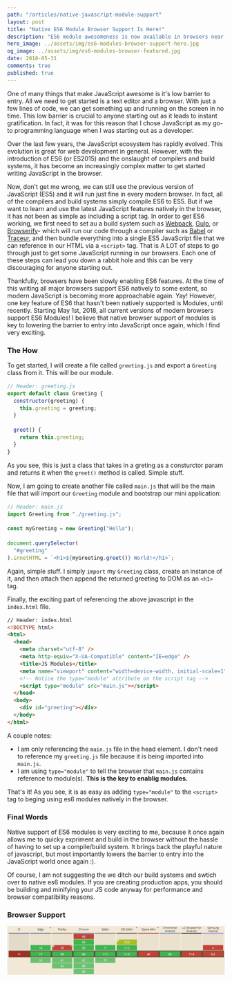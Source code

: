 ```yaml
---
path: "/articles/native-javascript-module-support"
layout: post
title: "Native ES6 Module Browser Support Is Here!"
description: "ES6 module awesomeness is now available in browsers near you."
hero_image: ../assets/img/es6-modules-browser-support-hero.jpg
og_image: ../assets/img/es6-modules-browser-featured.jpg
date: 2018-05-31
comments: true
published: true
---
```


One of many things that make JavaScript awesome is it's low barrier to entry. All we need to get started is a text editor and a browser. With just a few lines of code, we can get something up and running on the screen in no time. This low barrier is crucial to anyone starting out as it leads to instant gratification. In fact, it was for this reason that I chose JavaScript as my go-to programming language when I was starting out as a developer.

Over the last few years, the JavaScript ecosystem has rapidly evolved. This evolution is great for web development in general. However, with the introduction of ES6 (or ES2015) and the onslaught of compilers and build systems, it has become an increasingly complex matter to get started writing JavaScript in the browser.

Now, don't get me wrong, we can still use the previous version of JavaScript (ES5) and it will run just fine in every modern browser. In fact, all of the compilers and build systems simply compile ES6 to ES5. But if we want to learn and use the latest JavaScript features natively in the browser, it has not been as simple as including a script tag. In order to get ES6 working, we first need to set au a build system such as [Webpack](https://webpack.js.org/), [Gulp](https://gulpjs.com/), or [Browserify](http://browserify.org/)- which will run our code through a compiler such as [Babel](https://babeljs.io/) or [Traceur](https://github.com/google/traceur-compiler), and then bundle everything into a single ES5 JavaScript file that we can reference in our HTML via a `<script>` tag. That is A LOT of steps to go through just to get some JavaScript running in our browsers. Each one of these steps can lead you down a rabbit hole and this can be very discouraging for anyone starting out.

Thankfully, browsers have been slowly enabling ES6 features. At the time of this writing all major browsers support ES6 natively to some extent, so modern JavaScript is becoming more approachable again. Yay! However, one key feature of ES6 that hasn't been natively supported is Modules, until recently. Starting May 1st, 2018, all current versions of modern browsers support ES6 Modules! I believe that native browser support of modules is key to lowering the barrier to entry into JavaScript once again, which I find very exciting.

### The How

To get started, I will create a file called `greeting.js` and export a `Greeting` class from it. This will be our module.



```javascript
// Header: greeting.js
export default class Greeting {
  constructor(greeting) {
    this.greeting = greeting;
  }

  greet() {
    return this.greeting;
  }
}
```

As you see, this is just a class that takes in a greting as a consturctor param and returns it when the `greet()` method is called. Simple stuff.

Now, I am going to create another file called `main.js` that will be the main file that will import our `Greeting` module and bootstrap our mini application:


```javascript
// Header: main.js
import Greeting from "./greeting.js";

const myGreeting = new Greeting("Hello");

document.querySelector(
  "#greeting"
).innetHTML = `<h1>${myGreeting.greet()} World!</h1>`;
```

Again, simple stuff. I simply `import` my `Greeting` class, create an instance of it, and then attach then append the returned greeting to DOM as an `<h1>` tag.

Finally, the exciting part of referencing the above javascript in the `index.html` file.


```html
// Header: index.html
<!DOCTYPE html>
<html>
  <head>
    <meta charset="utf-8" />
    <meta http-equiv="X-UA-Compatible" content="IE=edge" />
    <title>JS Modules</title>
    <meta name="viewport" content="width=device-width, initial-scale=1" />
    <!-- Notice the type="module" attribute on the script tag -->
    <script type="module" src="main.js"></script>
  </head>
  <body>
    <div id="greeting"></div>
  </body>
</html>
```

A couple notes:

- I am only referencing the `main.js` file in the head element. I don't need to reference my `greeting.js` file because it is being imported into `main.js`.
- I am using `type="module"` to tell the browser that `main.js` contains reference to module(s). **This is the key to enablig modules.**

That's it! As you see, it is as easy as adding `type="module"` to the `<script>` tag to beging using es6 modules natively in the browser.

### Final Words

Native support of ES6 modules is very exciting to me, because it once again allows me to quicky expriment and build in the browser without the hassle of having to set up a compile/build system. It brings back the playful nature of javascript, but most importantly lowers the barrier to entry into the JavaScript world once again :).

Of course, I am not suggesting the we ditch our build systems and swtich over to native es6 modules. If you are creating production apps, you should be building and minifying your JS code anyway for performance and browser compatibility reasons.

### Browser Support

![ES6 Modules Browser Support](../assets/img/es6-modules-browser-support-browsers.png "ES6 Modules Browser Support")

<!-- ![ES6 Modules Browser Support](../assets/img/es6-modules-browser-support-hero.jpg "ES6 Modules Browser Support") -->
